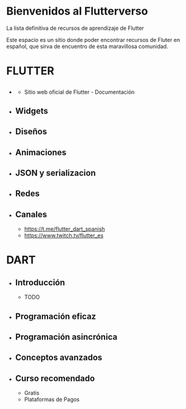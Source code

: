 # Bienvenidos al Flutterverso
La lista definitiva de recursos de aprendizaje de Flutter

Este espacio es un sitio donde poder encontrar recursos de Fluter en español, que sirva de encuentro de esta maravillosa comunidad.

# FLUTTER
  * ##
    * Sitio web oficial de Flutter - Documentación
  * ## Widgets
  * ## Diseños
  * ## Animaciones
  * ## JSON y serializacion
  * ## Redes
  * ## Canales
     * https://t.me/flutter_dart_spanish
     * https://www.twitch.tv/flutter_es
  


# DART
  * ## Introducción
     * TODO

  * ## Programación eficaz
  * ## Programación asincrónica
  * ## Conceptos avanzados
  * ## Curso recomendado
     * Gratis
     * Plataformas de Pagos
